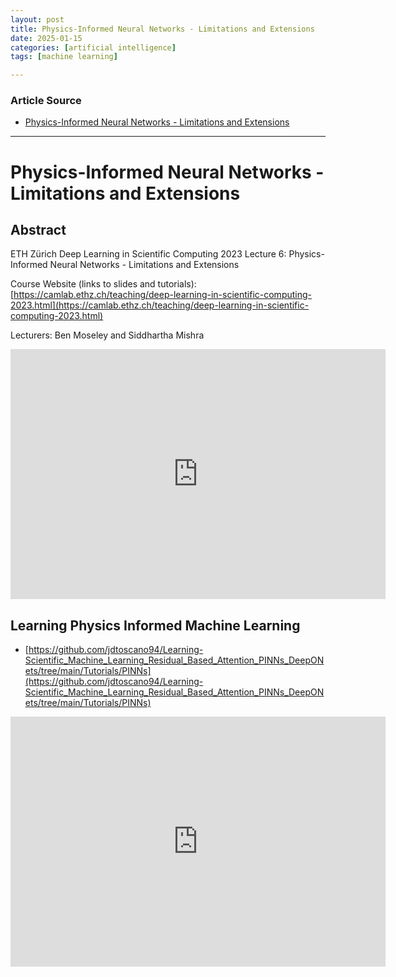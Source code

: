 ```yaml
---
layout: post
title: Physics-Informed Neural Networks - Limitations and Extensions
date: 2025-01-15
categories: [artificial intelligence]
tags: [machine learning]

---
```


### Article Source


* [Physics-Informed Neural Networks - Limitations and Extensions](https://www.youtube.com/watch?v=FAfVbrufiZM)

---


# Physics-Informed Neural Networks - Limitations and Extensions

## Abstract
ETH Zürich Deep Learning in Scientific Computing 2023
Lecture 6: Physics-Informed Neural Networks - Limitations and Extensions

Course Website (links to slides and tutorials): [https://camlab.ethz.ch/teaching/deep-learning-in-scientific-computing-2023.html](https://camlab.ethz.ch/teaching/deep-learning-in-scientific-computing-2023.html)

Lecturers: Ben Moseley and Siddhartha Mishra

<iframe width="600" height="400" src="https://www.youtube.com/embed/FAfVbrufiZM?si=7yPRkii9zlkjBN1c" title="YouTube video player" frameborder="0" allow="accelerometer; autoplay; clipboard-write; encrypted-media; gyroscope; picture-in-picture; web-share" referrerpolicy="strict-origin-when-cross-origin" allowfullscreen></iframe>


## Learning Physics Informed Machine Learning 

* [https://github.com/jdtoscano94/Learning-Scientific_Machine_Learning_Residual_Based_Attention_PINNs_DeepONets/tree/main/Tutorials/PINNs](https://github.com/jdtoscano94/Learning-Scientific_Machine_Learning_Residual_Based_Attention_PINNs_DeepONets/tree/main/Tutorials/PINNs)

<iframe width="600" height="400" src="https://www.youtube.com/embed/AXXnSzmpyoI?si=xmHrce7wjG5bSHOG" title="YouTube video player" frameborder="0" allow="accelerometer; autoplay; clipboard-write; encrypted-media; gyroscope; picture-in-picture; web-share" referrerpolicy="strict-origin-when-cross-origin" allowfullscreen></iframe>